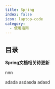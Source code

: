 ```yaml
---
title: Spring
index: false
icon: laptop-code
category:
  - 使用指南
---
```


## 目录

**Spring文档相关待更新**

nnn

adada
asdasda
adasd